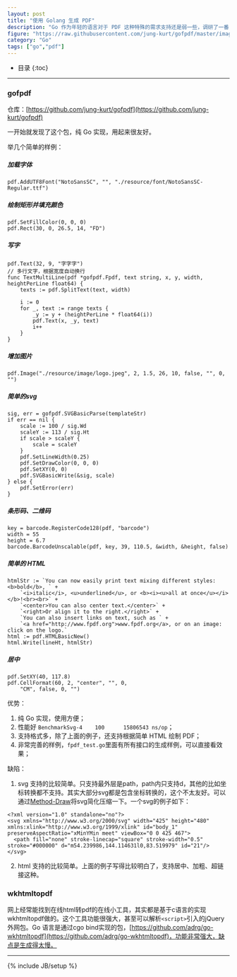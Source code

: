 ```yaml
---
layout: post
title: "使用 Golang 生成 PDF"
description: "Go 作为年轻的语言对于 PDF 这种特殊的需求支持还是弱一些，调研了一番，记录在这里"
figure: "https://raw.githubusercontent.com/jung-kurt/gofpdf/master/image/logo_gofpdf.jpg"
category: "Go"
tags: ["go","pdf"]
---
```


* 目录
{:toc}
---

### gofpdf

仓库：[https://github.com/jung-kurt/gofpdf](https://github.com/jung-kurt/gofpdf)

一开始就发现了这个包，纯 Go 实现，用起来很友好。

举几个简单的样例：

##### 加载字体
```
pdf.AddUTF8Font("NotoSansSC", "", "./resource/font/NotoSansSC-Regular.ttf")
```
##### 绘制矩形并填充颜色
```
pdf.SetFillColor(0, 0, 0)
pdf.Rect(30, 0, 26.5, 14, "FD")
```
##### 写字
```
pdf.Text(32, 9, "字字字")
// 多行文字，根据宽度自动换行
func TextMultiLine(pdf *gofpdf.Fpdf, text string, x, y, width, heightPerLine float64) {
	texts := pdf.SplitText(text, width)

	i := 0
	for _, text := range texts {
		_y := y + (heightPerLine * float64(i))
		pdf.Text(x, _y, text)
		i++
	}
}
```
##### 增加图片
```
pdf.Image("./resource/image/logo.jpeg", 2, 1.5, 26, 10, false, "", 0, "")
```
##### 简单的svg
```
sig, err = gofpdf.SVGBasicParse(templateStr)
if err == nil {
	scale := 100 / sig.Wd
	scaleY := 113 / sig.Ht
	if scale > scaleY {
		scale = scaleY
	}
	pdf.SetLineWidth(0.25)
	pdf.SetDrawColor(0, 0, 0)
	pdf.SetXY(0, 0)
	pdf.SVGBasicWrite(&sig, scale)
} else {
	pdf.SetError(err)
}
```
##### 条形码、二维码

```
key = barcode.RegisterCode128(pdf, "barcode")
width = 55
height = 6.7
barcode.BarcodeUnscalable(pdf, key, 39, 110.5, &width, &height, false)
```

##### 简单的 HTML
```
htmlStr := `You can now easily print text mixing different styles: <b>bold</b>, ` +
	`<i>italic</i>, <u>underlined</u>, or <b><i><u>all at once</u></i></b>!<br><br>` +
	`<center>You can also center text.</center>` +
	`<right>Or align it to the right.</right>` +
	`You can also insert links on text, such as ` +
	`<a href="http://www.fpdf.org">www.fpdf.org</a>, or on an image: click on the logo.`
html := pdf.HTMLBasicNew()
html.Write(lineHt, htmlStr)
```

##### 居中
```
pdf.SetXY(40, 117.8)
pdf.CellFormat(60, 2, "center", "", 0,
	"CM", false, 0, "")
```



优势：

1. 纯 Go 实现，使用方便；
2. 性能好 `BenchmarkSvg-4    100      15806543 ns/op`；
3. 支持格式多，除了上面的例子，还支持根据简单 HTML 绘制 PDF；
4. 非常完善的样例，`fpdf_test.go`里面有所有接口的生成样例，可以直接看效果；

缺陷：

1. svg 支持的比较简单。只支持最外层是path，path内只支持d，其他的比如坐标转换都不支持。其实大部分svg都是包含坐标转换的，这个不太友好。可以通过[Method-Draw](https://github.com/methodofaction/Method-Draw)将svg简化压缩一下。一个svg的例子如下：
```
<?xml version="1.0" standalone="no"?>
<svg xmlns="http://www.w3.org/2000/svg" width="425" height="480" xmlns:xlink="http://www.w3.org/1999/xlink" id="body_1" preserveAspectRatio="xMinYMin meet" viewBox="0 0 425 467">
  <path fill="none" stroke-linecap="square" stroke-width="0.5" stroke="#000000" d="m54.239986,144.114631l0,83.519979" id="21"/>
</svg>
```
2. html 支持的比较简单。上面的例子写得比较明白了，支持居中、加粗、超链接这种。


### wkhtmltopdf

网上经常能找到在线html转pdf的在线小工具，其实都是基于c语言的实现wkhtmltopdf做的。这个工具功能很强大，甚至可以解析`<script>`引入的jQuery外网包。Go 语言是通过cgo bind实现的包，[https://github.com/adrg/go-wkhtmltopdf](https://github.com/adrg/go-wkhtmltopdf)，功能非常强大，缺点是生成得太慢。


---


{% include JB/setup %}
